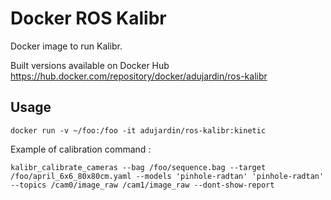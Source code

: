 # Docker ROS Kalibr

Docker image to run Kalibr.

Built versions available on Docker Hub https://hub.docker.com/repository/docker/adujardin/ros-kalibr

## Usage

```
docker run -v ~/foo:/foo -it adujardin/ros-kalibr:kinetic
```

Example of calibration command :

```
kalibr_calibrate_cameras --bag /foo/sequence.bag --target /foo/april_6x6_80x80cm.yaml --models 'pinhole-radtan' 'pinhole-radtan' --topics /cam0/image_raw /cam1/image_raw --dont-show-report
```
